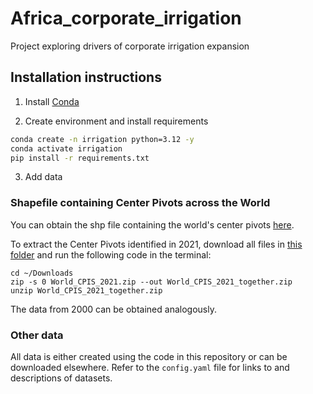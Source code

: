 # Africa_corporate_irrigation
 Project exploring drivers of corporate irrigation expansion

## Installation instructions

1. Install [Conda](http://conda.io/)

2. Create environment and install requirements

```bash
conda create -n irrigation python=3.12 -y
conda activate irrigation
pip install -r requirements.txt
```

3. Add data

### Shapefile containing Center Pivots across the World

You can obtain the shp file containing the world's center pivots [here](https://github.com/DetectCPIS/global_cpis_shp). 

To extract the Center Pivots identified in 2021, download all files in [this folder](https://github.com/DetectCPIS/global_cpis_shp/tree/main/World_CPIS_2021) and run the following code in the terminal: 

```{bash}
cd ~/Downloads 
zip -s 0 World_CPIS_2021.zip --out World_CPIS_2021_together.zip
unzip World_CPIS_2021_together.zip
```
The data from 2000 can be obtained analogously. 

### Other data

All data is either created using the code in this repository or can be downloaded elsewhere. Refer to the `config.yaml` file for links to and descriptions of datasets. 